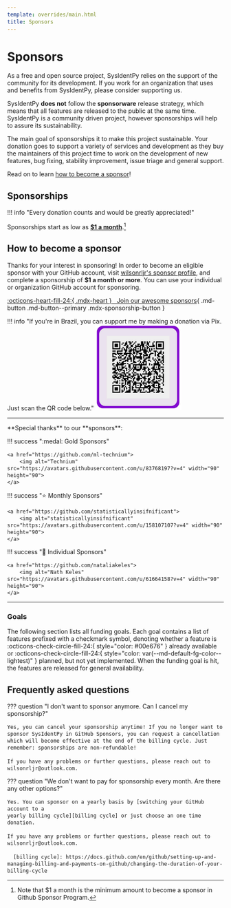 ```yaml
---
template: overrides/main.html
title: Sponsors
---
```


# Sponsors

As a free and open source project, SysIdentPy relies on the support of the community for its development. If you work for an organization that uses and benefits from SysIdentPy, please consider supporting us.

SysIdentPy __does not__ follow the __sponsorware__ release strategy, which means that all features are released to the public at the same time. SysIdentPy is a community driven project, however sponsorships will help to assure its sustainability.

The main goal of sponsorships it to make this project sustainable. Your donation goes to support a variety of services and development as they buy the maintainers of this project time to work on the development of new features, bug fixing, stability improvement, issue triage and general support.


Read on to learn [how to become a sponsor]!

  [how to become a sponsor]: #how-to-become-a-sponsor

## Sponsorships

!!! info "Every donation counts and would be greatly appreciated!"

Sponsorships start as low as [__$1 a month__][how to become a sponsor].[^2]

  [^2]:
    Note that $1 a month is the minimum amount to become a sponsor in Github Sponsor Program.


## How to become a sponsor

Thanks for your interest in sponsoring! In order to become an eligible sponsor
with your GitHub account, visit [wilsonrljr's sponsor profile], and complete
a sponsorship of __$1 a month or more__. You can use your individual or
organization GitHub account for sponsoring.

[:octicons-heart-fill-24:{ .mdx-heart } &nbsp; Join our <span class="mdx-sponsorship-count" data-mdx-component="sponsorship-count"></span> awesome sponsors][wilsonrljr's sponsor profile]{ .md-button .md-button--primary .mdx-sponsorship-button }

!!! info "If you're in Brazil, you can support me by making a donation via Pix. Just scan the QR code below."
<a href="https://sysidentpy.org/book/0%20-%20Preface/">
  <img src="https://github.com/wilsonrljr/sysidentpy-data/blob/79638c7985475b5d1ab941912f5a5ae9990d1d4d/docs/images/pix_qr_code.jpg?raw=true" alt="Nonlinear System Identification" style="width: 200px; height: auto;" />
</a>

<hr />
**Special thanks** to our **sponsors**:

!!! success ":medal: Gold Sponsors"

    <a href="https://github.com/ml-technium">
        <img alt="Technium" src="https://avatars.githubusercontent.com/u/83768197?v=4" width="90" height="90">
    </a>

!!! success ":star: Monthly Sponsors"

    <a href="https://github.com/statisticallyinsifnificant">
        <img alt="statisticallyinsifnificant" src="https://avatars.githubusercontent.com/u/158107107?v=4" width="90" height="90">
    </a>

!!! success ":gift_heart: Individual Sponsors"

    <a href="https://github.com/nataliakeles">
        <img alt="Nath Keles" src="https://avatars.githubusercontent.com/u/61664158?v=4" width="90" height="90">
    </a>

<hr />

  [wilsonrljr's sponsor profile]: https://github.com/sponsors/wilsonrljr


### Goals

The following section lists all funding goals. Each goal contains a list of
features prefixed with a checkmark symbol, denoting whether a feature is
:octicons-check-circle-fill-24:{ style="color: #00e676" } already available or
:octicons-check-circle-fill-24:{ style="color: var(--md-default-fg-color--lightest)" } planned, but not yet implemented. When the funding goal is hit, the features
are released for general availability.


## Frequently asked questions

??? question "I don't want to sponsor anymore. Can I cancel my sponsorship?"

    Yes, you can cancel your sponsorship anytime! If you no longer want to sponsor SysIdentPy in GitHub Sponsors, you can request a cancellation which will become effective at the end of the billing cycle. Just remember: sponsorships are non-refundable!

    If you have any problems or further questions, please reach out to
    wilsonrljr@outlook.com.

??? question "We don't want to pay for sponsorship every month. Are there any other options?"

    Yes. You can sponsor on a yearly basis by [switching your GitHub account to a
    yearly billing cycle][billing cycle] or just choose an one time donation.

    If you have any problems or further questions, please reach out to
    wilsonrljr@outlook.com.

      [billing cycle]: https://docs.github.com/en/github/setting-up-and-managing-billing-and-payments-on-github/changing-the-duration-of-your-billing-cycle




